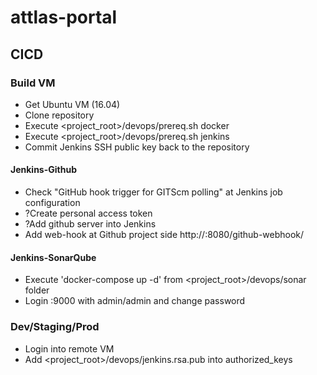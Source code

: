 # attlas-portal

## CICD

### Build VM
* Get Ubuntu VM (16.04)
* Clone repository
* Execute <project_root>/devops/prereq.sh docker
* Execute <project_root>/devops/prereq.sh jenkins
* Commit Jenkins SSH public key back to the repository

#### Jenkins-Github
* Check "GitHub hook trigger for GITScm polling" at Jenkins job configuration
* ?Create personal access token
* ?Add github server into Jenkins
* Add web-hook at Github project side http://<jenkinsHost>:8080/github-webhook/

#### Jenkins-SonarQube
* Execute 'docker-compose up -d' from <project_root>/devops/sonar folder
* Login <host>:9000 with admin/admin and change password

### Dev/Staging/Prod
* Login into remote VM
* Add <project_root>/devops/jenkins.rsa.pub into authorized_keys

